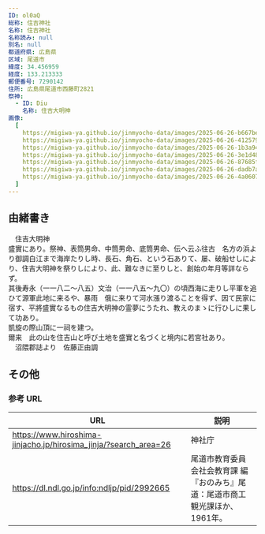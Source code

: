 ```yaml
---
ID: ol0aQ
総称: 住吉神社
名称: 住吉神社
名称読み: null
別名: null
都道府県: 広島県
区域: 尾道市
緯度: 34.456959
経度: 133.213333
郵便番号: 7290142
住所: 広島県尾道市西藤町2821
祭神:
  - ID: Diu
    名称: 住吉大明神
画像:
  [
    https://migiwa-ya.github.io/jinmyocho-data/images/2025-06-26-b667be8d-459b-481e-a727-0f3cc5909962.jpg,
    https://migiwa-ya.github.io/jinmyocho-data/images/2025-06-26-4125795c-cf68-42d0-ba71-f8f816a84fce.jpg,
    https://migiwa-ya.github.io/jinmyocho-data/images/2025-06-26-1b3a940d-041b-4263-8676-0729a6244fa9.jpg,
    https://migiwa-ya.github.io/jinmyocho-data/images/2025-06-26-3e1d4851-b02c-4bdc-875f-a690c2e44098.jpg,
    https://migiwa-ya.github.io/jinmyocho-data/images/2025-06-26-87685f87-4ffa-4906-89ea-28f2ed0f1e9e.jpg,
    https://migiwa-ya.github.io/jinmyocho-data/images/2025-06-26-dadb7a07-7503-4ce4-9f2b-e3a58dab6f47.jpg,
    https://migiwa-ya.github.io/jinmyocho-data/images/2025-06-26-4a0607d9-b099-4f5e-aae5-dd4f6512cff8.jpg,
  ]
---
```


## 由緒書き

　住吉大明神  
盛實にあり。祭神、表筒男命、中筒男命、底筒男命、伝へ云ふ往古　名方の浜より御調白江まで海岸たりし時、長石、角石、という石ありて、屡、破船せしにより、住吉大明神を祭りしにより、此、難なきに至りしと、創始の年月等詳ならず。  
其後寿永（一一八二～八五）文治（一一八五～九〇）の頃西海に走りし平軍を追ひて源軍此地に来るや、暴雨　俄に来りて河水漲り渡ることを得ず、因て民家に宿す、平將盛實なるもの住吉大明神の霊夢にうたれ、教えのまゝに行ひしに果して功あり。  
凱旋の際山頂に一祠を建つ。  
爾来　此の山を住吉山と呼び土地を盛實と名づくと境内に若宮社あり。  
　沼隈郡誌より　佐藤正由調  

## その他

### 参考 URL

| URL                                                              | 説明   |
| ---------------------------------------------------------------- | ------ |
| https://www.hiroshima-jinjacho.jp/hirosima_jinja/?search_area=26 | 神社庁 |
| https://dl.ndl.go.jp/info:ndljp/pid/2992665 | 尾道市教育委員会社会教育課 編『おのみち』尾道：尾道市商工観光課ほか、1961年。 |
